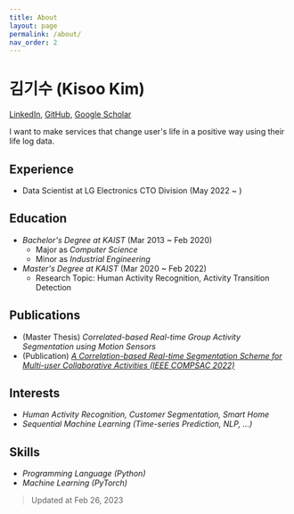 ```yaml
---
title: About
layout: page
permalink: /about/
nav_order: 2
---
```


# 김기수 (Kisoo Kim)
[LinkedIn](https://www.linkedin.com/in/kroonerkim/), [GitHub](https://github.com/krooner), [Google Scholar](https://scholar.google.com/citations?user=2YxNtlIAAAAJ&hl=en)

I want to make services that change user's life in a positive way using their life log data.

## Experience
- Data Scientist at LG Electronics CTO Division (May 2022 ~ )

## Education
- _Bachelor's Degree at KAIST_ (Mar 2013 ~ Feb 2020)
    - Major as _Computer Science_
    - Minor as _Industrial Engineering_
- _Master's Degree at KAIST_ (Mar 2020 ~ Feb 2022)
    - Research Topic: Human Activity Recognition, Activity Transition Detection

## Publications
- (Master Thesis) _Correlated-based Real-time Group Activity Segmentation using Motion Sensors_
- (Publication) [_A Correlation-based Real-time Segmentation Scheme for Multi-user Collaborative Activities (IEEE COMPSAC 2022)_](https://ieeexplore.ieee.org/abstract/document/9842485/)

## Interests
- _Human Activity Recognition, Customer Segmentation, Smart Home_
- _Sequential Machine Learning (Time-series Prediction, NLP, ...)_

## Skills
- _Programming Language (Python)_
- _Machine Learning (PyTorch)_

> Updated at Feb 26, 2023